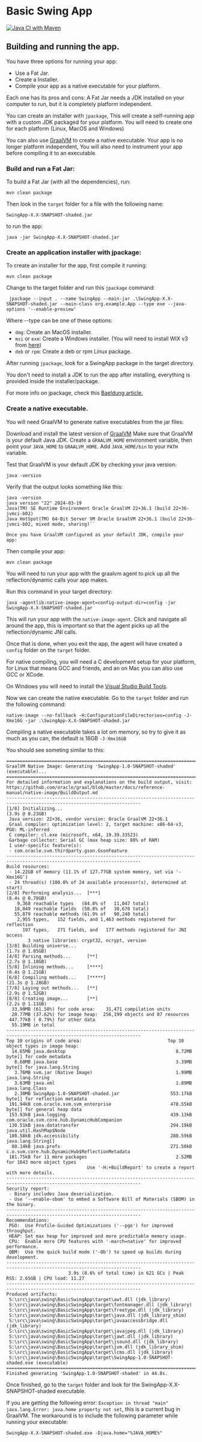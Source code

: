 # Basic Swing App

[![Java CI with Maven](https://github.com/adriandeleon/BasicSwingApp/actions/workflows/maven.yml/badge.svg)](https://github.com/adriandeleon/BasicSwingApp/actions/workflows/maven.yml)

## Building and running the app.

You have three options for running your app:
- Use a Fat Jar.
- Create a Installer.
- Compile your app as a native executable for your platform.

Each one has its pros and cons: A Fat Jar needs a JDK installed on your computer to run, but it is completely platform independent.

You can create an installer with `jpackage`, This will create a self-running app with a custom JDK packaged for your platform. You will need to create one for each platform (Linux, MacOS and Windows)

You can also use [GraalVM](https://www.graalvm.org/) to create a native executable. Your app is no longer platform independent, You will also need to instrument your app before compiling it to an executable.

### Build and run a Fat Jar:

To build a Fat Jar (with all the dependencies), run:

```shell
mvn clean package
```
Then look in the `target` folder for a file with the following name:

`SwingApp-X.X-SNAPSHOT-shaded.jar`

to run the app:
```shell
java -jar SwingApp-X.X-SNAPSHOT-shaded.jar
```

### Create an application installer with jpackage:

To create an installer for the app, first compile it running:

```shell
mvn clean package
```
Change to  the target folder and run this `jpackage` command: 
```shell
 jpackage --input . --name SwingApp --main-jar .\SwingApp-X.X-SNAPSHOT-shaded.jar --main-class org.example.App --type exe --java-options '--enable-preview'
```
Where --type can be one of these options:

- `dmg`: Create an MacOS installer.
- `msi` or `exe`: Create a Windows installer. (You will need to install WIX v3 from [here](https://wixtoolset.org/docs/wix3/))
- `deb` or `rpm`: Create a deb or rpm Linux package.

After running `jpackage`, look for a SwingApp package in the target directory.

You don't need to install a JDK to run the app after installing, everything is provided inside the installer/package.

For more info on jpackage, check this [Baeldung article.](https://www.baeldung.com/java14-jpackage)

### Create a native executable.

You will need GraalVM to generate native executables from the jar files:

Download and install the latest version of [GraalVM](https://www.graalvm.org/downloads/)
Make sure that GraalVM is your default Java JDK. Create a `GRAALVM_HOME` environment variable, then point your `JAVA_HOME` to `GRAALVM_HOME`. Add `JAVA_HOME/bin` to your `PATH` variable.

Test that GraalVM is your default JDK by checking your java version:

```shell
java -version
```

Verify that the output looks something like this:

```shell
java -version
java version "22" 2024-03-19
Java(TM) SE Runtime Environment Oracle GraalVM 22+36.1 (build 22+36-jvmci-b02)
Java HotSpot(TM) 64-Bit Server VM Oracle GraalVM 22+36.1 (build 22+36-jvmci-b02, mixed mode, sharing)``

Once you have GraalVM configured as your default JDK, compile your app:
````

Then compile your app:
```shell
mvn clean package
```

You will need to run your app with the graalvm agent to pick up all the reflection/dynamic calls your app makes.

Run this command in your target directory:
```shell
java -agentlib:native-image-agent=config-output-dir=config -jar SwingApp-X.X-SNAPSHOT-shaded.jar
```
This will run your app with the `native-image-agent`. Click and navigate all around the app, this is important so that the agent picks up all the reflection/dynamic JNI calls.

Once that is done, when you exit the app, the agent will have created a `config` folder on the `target` folder.

For native compiling, you will need a C development setup for your platform, for Linux that means GCC and friends, and an on Mac you can also use GCC or XCode. 


On Windows you will need to install the [Visual Studio Build Tools](https://visualstudio.microsoft.com/downloads/#build-tools-for-visual-studio-2022).

Now we can create the native executable. Go to the `target` folder and run the following command:

```shell
native-image --no-fallback -H:ConfigurationFileDirectories=config -J-Xmx16G -jar .\SwingApp-X.X-SNAPSHOT-shaded.jar
```
Compiling a native executable takes a lot om memory, so try to give it as much as you can, the default is 16GB `-J-Xmx16GB`

You should see someting similar to this:

```shell
========================================================================================================================
GraalVM Native Image: Generating 'SwingApp-1.0-SNAPSHOT-shaded' (executable)...
========================================================================================================================
For detailed information and explanations on the build output, visit:
https://github.com/oracle/graal/blob/master/docs/reference-manual/native-image/BuildOutput.md
------------------------------------------------------------------------------------------------------------------------
[1/8] Initializing...                                                                                    (3.9s @ 0.23GB)
 Java version: 22+36, vendor version: Oracle GraalVM 22+36.1
 Graal compiler: optimization level: 2, target machine: x86-64-v3, PGO: ML-inferred
 C compiler: cl.exe (microsoft, x64, 19.39.33523)
 Garbage collector: Serial GC (max heap size: 80% of RAM)
 1 user-specific feature(s):
 - com.oracle.svm.thirdparty.gson.GsonFeature
------------------------------------------------------------------------------------------------------------------------
Build resources:
 - 14.22GB of memory (11.1% of 127.77GB system memory, set via '-Xmx16G')
 - 24 thread(s) (100.0% of 24 available processor(s), determined at start)
[2/8] Performing analysis...  [***]                                                                      (8.4s @ 0.78GB)
    9,368 reachable types   (84.8% of   11,047 total)
   18,049 reachable fields  (58.8% of   30,670 total)
   55,879 reachable methods (61.9% of   90,240 total)
    2,955 types,   152 fields, and 1,463 methods registered for reflection
      197 types,   271 fields, and   177 methods registered for JNI access
        3 native libraries: crypt32, ncrypt, version
[3/8] Building universe...                                                                               (1.7s @ 1.05GB)
[4/8] Parsing methods...      [**]                                                                       (2.7s @ 1.18GB)
[5/8] Inlining methods...     [****]                                                                     (0.4s @ 1.21GB)
[6/8] Compiling methods...    [*****]                                                                   (21.3s @ 1.28GB)
[7/8] Laying out methods...   [**]                                                                       (2.9s @ 1.52GB)
[8/8] Creating image...       [**]                                                                       (2.2s @ 1.11GB)
  33.99MB (61.58%) for code area:    31,471 compilation units
  20.77MB (37.62%) for image heap:  256,199 objects and 87 resources
 447.77kB ( 0.79%) for other data
  55.19MB in total
------------------------------------------------------------------------------------------------------------------------
Top 10 origins of code area:                                Top 10 object types in image heap:
  14.65MB java.desktop                                         8.72MB byte[] for code metadata
   8.60MB java.base                                            3.39MB byte[] for java.lang.String
   3.76MB svm.jar (Native Image)                               1.99MB java.lang.String
   3.63MB java.xml                                             1.89MB java.lang.Class
   2.30MB SwingApp-1.0-SNAPSHOT-shaded.jar                   553.17kB byte[] for reflection metadata
 191.94kB com.oracle.svm.svm_enterprise                      478.55kB byte[] for general heap data
 153.93kB java.logging                                       439.13kB com.oracle.svm.core.hub.DynamicHubCompanion
 130.51kB java.datatransfer                                  294.19kB java.util.HashMap$Node
 100.58kB jdk.accessibility                                  280.59kB java.lang.String[]
  80.14kB java.prefs                                         271.50kB c.o.svm.core.hub.DynamicHub$ReflectionMetadata
 181.75kB for 11 more packages                                 2.52MB for 1643 more object types
                              Use '-H:+BuildReport' to create a report with more details.
------------------------------------------------------------------------------------------------------------------------
Security report:
 - Binary includes Java deserialization.
 - Use '--enable-sbom' to embed a Software Bill of Materials (SBOM) in the binary.
------------------------------------------------------------------------------------------------------------------------
Recommendations:
 PGO:  Use Profile-Guided Optimizations ('--pgo') for improved throughput.
 HEAP: Set max heap for improved and more predictable memory usage.
 CPU:  Enable more CPU features with '-march=native' for improved performance.
 QBM:  Use the quick build mode ('-Ob') to speed up builds during development.
------------------------------------------------------------------------------------------------------------------------
                       3.9s (8.6% of total time) in 621 GCs | Peak RSS: 2.65GB | CPU load: 11.27
------------------------------------------------------------------------------------------------------------------------
Produced artifacts:
 S:\src\java\swing\BasicSwingApp\target\awt.dll (jdk_library)
 S:\src\java\swing\BasicSwingApp\target\fontmanager.dll (jdk_library)
 S:\src\java\swing\BasicSwingApp\target\freetype.dll (jdk_library)
 S:\src\java\swing\BasicSwingApp\target\java.dll (jdk_library_shim)
 S:\src\java\swing\BasicSwingApp\target\javaaccessbridge.dll (jdk_library)
 S:\src\java\swing\BasicSwingApp\target\javajpeg.dll (jdk_library)
 S:\src\java\swing\BasicSwingApp\target\jawt.dll (jdk_library)
 S:\src\java\swing\BasicSwingApp\target\jsound.dll (jdk_library)
 S:\src\java\swing\BasicSwingApp\target\jvm.dll (jdk_library_shim)
 S:\src\java\swing\BasicSwingApp\target\lcms.dll (jdk_library)
 S:\src\java\swing\BasicSwingApp\target\SwingApp-1.0-SNAPSHOT-shaded.exe (executable)
========================================================================================================================
Finished generating 'SwingApp-1.0-SNAPSHOT-shaded' in 44.8s.
```
Once finished, go to the `target` folder and look for the SwingApp-X.X-SNAPSHOT-shaded executable. 

If you are getting the following error: `Exception in thread "main" java.lang.Error: java.home property not set`, this is a current bug in GraalVM. The workaround is to include the following parameter while running your executable:
```shell
SwingApp-X.X-SNAPSHOT-shaded.exe -Djava.home="%JAVA_HOME%"
```

